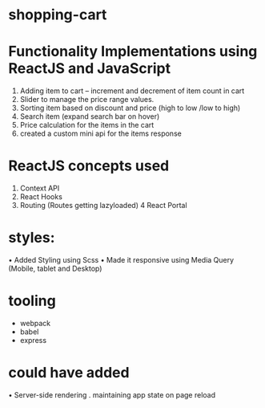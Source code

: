 # shopping-cart

# Functionality Implementations using ReactJS and JavaScript
1.	Adding item to cart – increment and decrement of item count in cart
2.	Slider to manage the price range values.
3.	Sorting item based on discount and price (high to low /low to high)
4.	Search item (expand search bar on hover)
5.  Price calculation for the items in the cart
6.  created a custom mini api for the items response


# ReactJS concepts used
1. Context API
2. React Hooks
3. Routing (Routes getting lazyloaded)
4  React Portal

# styles: 
•	Added Styling using Scss
•	Made it responsive using Media Query (Mobile, tablet and Desktop)

# tooling
 - webpack
 - babel
 - express

# could have added 
•	Server-side rendering
. maintaining app state on page reload

